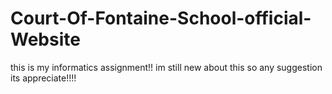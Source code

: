 # Court-Of-Fontaine-School-official-Website
this is my informatics assignment!! im still new about this so any suggestion its appreciate!!!!
